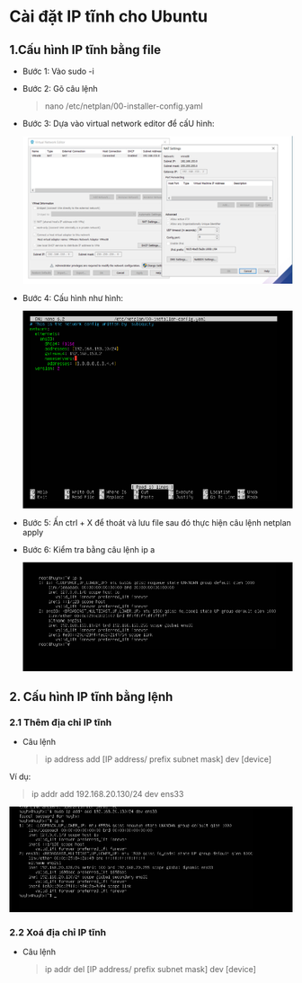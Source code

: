# Cài đặt IP tĩnh cho Ubuntu
## 1.Cấu hình IP tĩnh bằng file

- Bước 1: Vào sudo -i
 
- Bước 2: Gõ câu lệnh 
  > nano /etc/netplan/00-installer-config.yaml

- Bước 3: Dựa vào virtual network editor để cấU hình:
 
  ![alt text](<../Images/Screenshot 2024-04-22 233444.png>)  

- Bước 4: Cấu hình như hình:

   ![alt text](<../Images/Screenshot 2024-04-22 233405.png>) 

- Bước 5: Ấn ctrl + X để thoát và lưu file sau đó thực hiện câu lệnh netplan apply

- Bước 6: Kiểm tra bằng câu lệnh ip a
 
   ![alt text](<../Images/Screenshot 2024-04-22 233801.png>) 

## 2. Cấu hình IP tĩnh bằng lệnh 
### 2.1 Thêm địa chỉ IP tĩnh 
- Câu lệnh 
  
  > ip address add [IP address/ prefix subnet mask] dev [device]

Ví dụ:

  > ip addr add 192.168.20.130/24 dev ens33

  ![alt text](<../Images/Screenshot 2024-05-14 160050.png>)

### 2.2 Xoá địa chỉ IP tĩnh 
  
- Câu lệnh 

  > ip addr del  [IP address/ prefix subnet mask] dev [device]


 